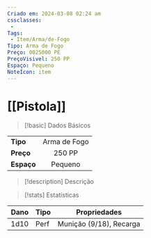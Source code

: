 ```yaml
---
Criado em: 2024-03-08 02:24 am
cssclasses:
 - 
Tags:
 - Item/Arma/de-Fogo
Tipo: Arma de Fogo
Preço: 0025000 PE
PreçoVisivel: 250 PP
Espaço: Pequeno
NoteIcon: item
---
```

# [[Pistola]]

> [!basic] Dados Básicos
> 
|            |     |
| ---------- |:---:|
| **Tipo**   |   Arma de Fogo   |
| **Preço**  |   250 PP   |
| **Espaço** |  Pequeno   |
>
 
> [!description] Descrição
> 
> 

> [!stats] Estatísticas
>
| Dano  | Tipo | Propriedades |
| --- | ----- | ----------- |
|  1d10   |   Perf    |    Munição (9/18), Recarga         |